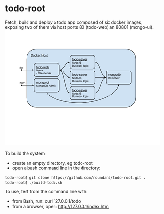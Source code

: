 # todo-root
Fetch, build and deploy a todo app composed of six docker images, exposing two of them via host ports 80 (todo-web) an 80801 (mongo-ui).
![Architecture Diagram](/img/Docker-NginxNodeMongo.png "Architecture Diagram")

To build the system
- create an empty directory, eg todo-root
- open a bash command line in the directory:

```
todo-root$ git clone https://github.com/roundand/todo-root.git .
todo-root$ ./build-todo.sh
```

To use, test from the command line with:
- from Bash, run: curl 127.0.0.1/todo
- from a browser, open: http://127.0.0.1/index.html
